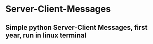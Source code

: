 # Server-Client-Messages
## Simple python Server-Client Messages, first year, run in linux terminal
